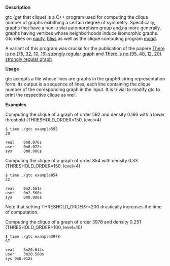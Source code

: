 
**Description**

gtc (get that clique) is a C++ program used for computing the clique number of graphs exibithing a certain degree of symmetry. Specifically, graphs that have a non-trivial automorphism group and,na more generally, graphs having vertices whose neighborhoods induce isomorphic graphs. Gtc relies on [nauty](http://users.cecs.anu.edu.au/~bdm/nauty/), [bliss](http://www.tcs.hut.fi/Software/bliss/) as well as the clique computing program [mcqd](https://gitlab.com/janezkonc/mcqd).

A variant of this program was crucial for the publication of the papere  [There is no (75, 32, 10, 16) strongly regular graph](https://arxiv.org/abs/1509.05933) and [There is no (95, 40, 12, 20) strongly regular graph](https://arxiv.org/abs/1603.02032)


**Usage**

gtc accepts a file whose lines are graphs in the graph6 string representation form. Its output is a sequence of lines, each line containing the clique number of the coresponding graph in the input. It is trivial to modify gtc to print the respective clique as well.

**Examples**


Computing the clique of a graph of order 592 and density 0.166 with a lower threshold (THRESHOLD_ORDER=150, level=4)

    $ time ./gtc example592 
    20

    real    0m0.076s
    user    0m0.072s
    sys     0m0.000s



Computing the clique of a graph of order 854 with density 0.33 (THRESHOLD_ORDER=150, level=4)

    $ time ./gtc example854 
    22

    real    0m2.561s
    user    0m2.560s
    sys     0m0.000s

Note that setting THRESHOLD_ORDER>=200 drastically increases the time of computation.


Computing the clique of a graph of order 3978 and density 0.251 (THRESHOLD_ORDER=100, level=10)

    $ time ./gtc example3978
    67  

	real	3m20.644s
	user	3m20.580s
	sys	0m0.012s
